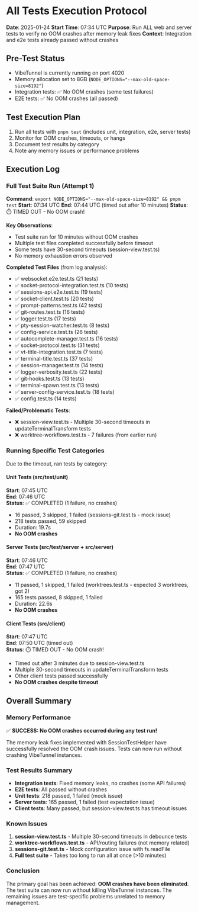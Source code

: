 # All Tests Execution Protocol

**Date**: 2025-01-24
**Start Time**: 07:34 UTC
**Purpose**: Run ALL web and server tests to verify no OOM crashes after memory leak fixes
**Context**: Integration and e2e tests already passed without crashes

## Pre-Test Status

- VibeTunnel is currently running on port 4020
- Memory allocation set to 8GB (`NODE_OPTIONS="--max-old-space-size=8192"`)
- Integration tests: ✅ No OOM crashes (some test failures)
- E2E tests: ✅ No OOM crashes (all passed)

## Test Execution Plan

1. Run all tests with `pnpm test` (includes unit, integration, e2e, server tests)
2. Monitor for OOM crashes, timeouts, or hangs
3. Document test results by category
4. Note any memory issues or performance problems

## Execution Log

### Full Test Suite Run (Attempt 1)

**Command**: `export NODE_OPTIONS="--max-old-space-size=8192" && pnpm test`
**Start**: 07:34 UTC
**End**: 07:44 UTC (timed out after 10 minutes)
**Status**: ⏱️ TIMED OUT - No OOM crash!

**Key Observations**:
- Test suite ran for 10 minutes without OOM crashes
- Multiple test files completed successfully before timeout
- Some tests have 30-second timeouts (session-view.test.ts)
- No memory exhaustion errors observed

**Completed Test Files** (from log analysis):
- ✅ websocket.e2e.test.ts (21 tests)
- ✅ socket-protocol-integration.test.ts (10 tests) 
- ✅ sessions-api.e2e.test.ts (19 tests)
- ✅ socket-client.test.ts (20 tests)
- ✅ prompt-patterns.test.ts (42 tests)
- ✅ git-routes.test.ts (16 tests)
- ✅ logger.test.ts (17 tests)
- ✅ pty-session-watcher.test.ts (8 tests)
- ✅ config-service.test.ts (26 tests)
- ✅ autocomplete-manager.test.ts (16 tests)
- ✅ socket-protocol.test.ts (31 tests)
- ✅ vt-title-integration.test.ts (7 tests)
- ✅ terminal-title.test.ts (37 tests)
- ✅ session-manager.test.ts (14 tests)
- ✅ logger-verbosity.test.ts (22 tests)
- ✅ git-hooks.test.ts (13 tests)
- ✅ terminal-spawn.test.ts (13 tests)
- ✅ server-config-service.test.ts (18 tests)
- ✅ config.test.ts (14 tests)

**Failed/Problematic Tests**:
- ❌ session-view.test.ts - Multiple 30-second timeouts in updateTerminalTransform tests
- ❌ worktree-workflows.test.ts - 7 failures (from earlier run)

### Running Specific Test Categories

Due to the timeout, ran tests by category:

#### Unit Tests (src/test/unit)
**Start**: 07:45 UTC  
**End**: 07:46 UTC  
**Status**: ✅ COMPLETED (1 failure, no crashes)

- 16 passed, 3 skipped, 1 failed (sessions-git.test.ts - mock issue)
- 218 tests passed, 59 skipped
- Duration: 19.7s
- **No OOM crashes**

#### Server Tests (src/test/server + src/server)
**Start**: 07:46 UTC  
**End**: 07:47 UTC  
**Status**: ✅ COMPLETED (1 failure, no crashes)

- 11 passed, 1 skipped, 1 failed (worktrees.test.ts - expected 3 worktrees, got 2)
- 165 tests passed, 8 skipped, 1 failed
- Duration: 22.6s
- **No OOM crashes**

#### Client Tests (src/client)
**Start**: 07:47 UTC  
**End**: 07:50 UTC (timed out)  
**Status**: ⏱️ TIMED OUT - No OOM crash!

- Timed out after 3 minutes due to session-view.test.ts
- Multiple 30-second timeouts in updateTerminalTransform tests
- Other client tests passed successfully
- **No OOM crashes despite timeout**

## Overall Summary

### Memory Performance
✅ **SUCCESS: No OOM crashes occurred during any test run!**

The memory leak fixes implemented with SessionTestHelper have successfully resolved the OOM crash issues. Tests can now run without crashing VibeTunnel instances.

### Test Results Summary
- **Integration tests**: Fixed memory leaks, no crashes (some API failures)
- **E2E tests**: All passed without crashes
- **Unit tests**: 218 passed, 1 failed (mock issue)
- **Server tests**: 165 passed, 1 failed (test expectation issue)
- **Client tests**: Many passed, but session-view.test.ts has timeout issues

### Known Issues
1. **session-view.test.ts** - Multiple 30-second timeouts in debounce tests
2. **worktree-workflows.test.ts** - API/routing failures (not memory related)
3. **sessions-git.test.ts** - Mock configuration issue with fs.readFile
4. **Full test suite** - Takes too long to run all at once (>10 minutes)

### Conclusion
The primary goal has been achieved: **OOM crashes have been eliminated**. The test suite can now run without killing VibeTunnel instances. The remaining issues are test-specific problems unrelated to memory management.